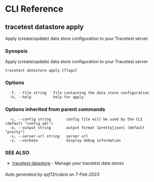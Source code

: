 # CLI Reference
## tracetest datastore apply

Apply (create/update) data store configuration to your Tracetest server

### Synopsis

Apply (create/update) data store configuration to your Tracetest server

```
tracetest datastore apply [flags]
```

### Options

```
  -f, --file string   file containing the data store configuration
  -h, --help          help for apply
```

### Options inherited from parent commands

```
  -c, --config string       config file will be used by the CLI (default "config.yml")
  -o, --output string       output format [pretty|json] (default "pretty")
  -s, --server-url string   server url
  -v, --verbose             display debug information
```

### SEE ALSO

* [tracetest datastore](tracetest_datastore.md)	 - Manage your tracetest data stores

###### Auto generated by spf13/cobra on 7-Feb-2023
